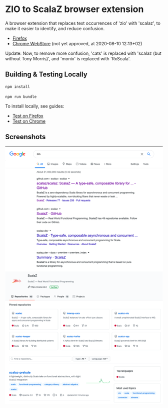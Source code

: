 # ZIO to ScalaZ browser extension

A browser extension that replaces text occurrences of 'zio' with 'scalaz', to make it easier to identify, and reduce confusion.

- [Firefox](https://addons.mozilla.org/en-US/firefox/addon/zio-to-scalaz/)
- [Chrome WebStore](https://chrome.google.com/webstore/detail/mccjcicbhgofgadjiabgjboeiajplcno) (not yet approved, at 2020-08-10 12:13+02)

Update: Now, to remove more confusion, 'cats' is replaced with 'scalaz (but without Tony Morris)', and 'monix' is replaced with 'RxScala'.

## Building & Testing Locally

```
npm install

npm run bundle
```

To install locally, see guides:

- [Test on Firefox](https://developer.mozilla.org/en-US/docs/Mozilla/Add-ons/WebExtensions/Your_first_WebExtension#Trying_it_out)
- [Test on Chrome](https://support.google.com/chrome/a/answer/2714278?hl=en#)

## Screenshots

![Screenshot of Google search](./images/screenshot1.png)
![Screenshot of GitHub Org](./images/screenshot2.png)

